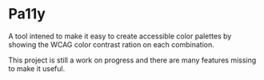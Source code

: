 # Pa11y

A tool intened to make it easy to create accessible color palettes by showing the WCAG color contrast ration on each combination.

This project is still a work on progress and there are many features missing to make it useful.
